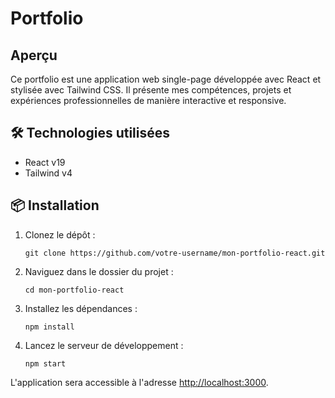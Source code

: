 # Portfolio

## Aperçu

Ce portfolio est une application web single-page développée avec React et stylisée avec Tailwind CSS. Il présente mes compétences, projets et expériences professionnelles de manière interactive et responsive.

## 🛠 Technologies utilisées

- React v19
- Tailwind v4

## 📦 Installation

1. Clonez le dépôt :

   ```
   git clone https://github.com/votre-username/mon-portfolio-react.git
   ```

2. Naviguez dans le dossier du projet :

   ```
   cd mon-portfolio-react
   ```

3. Installez les dépendances :

   ```
   npm install
   ```

4. Lancez le serveur de développement :
   ```
   npm start
   ```

L'application sera accessible à l'adresse [http://localhost:3000](http://localhost:3000).
